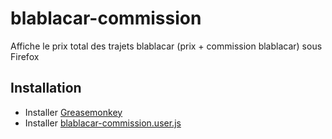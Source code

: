 # blablacar-commission
Affiche le prix total des trajets blablacar (prix + commission blablacar) sous Firefox

## Installation

* Installer [Greasemonkey](https://addons.mozilla.org/fr/firefox/addon/greasemonkey/)
* Installer [blablacar-commission.user.js](https://github.com/yukulele/blablacar-commission/raw/master/blablacar-commission.user.js)

